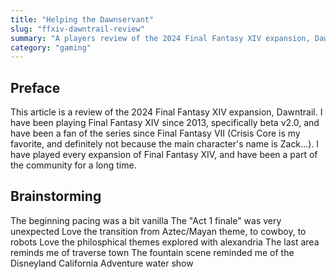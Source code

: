 ```yaml
---
title: "Helping the Dawnservant"
slug: "ffxiv-dawntrail-review"
summary: "A players review of the 2024 Final Fantasy XIV expansion, Dawntrail"
category: "gaming"
---
```


## Preface

This article is a review of the 2024 Final Fantasy XIV expansion, Dawntrail. I have been playing Final Fantasy XIV since 2013, specifically beta v2.0, and have been a fan of the series since Final Fantasy VII (Crisis Core is my favorite, and definitely not because the main character's name is Zack...). I have played every expansion of Final Fantasy XIV, and have been a part of the community for a long time.

## Brainstorming

The beginning pacing was a bit vanilla
The "Act 1 finale" was very unexpected
Love the transition from Aztec/Mayan theme, to cowboy, to robots
Love the philosphical themes explored with alexandria
The last area reminds me of traverse town
The fountain scene reminded me of the Disneyland California Adventure water show
